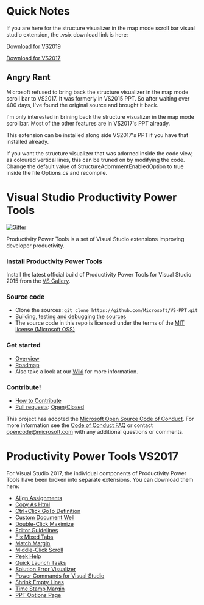 # Quick Notes
If you are here for the structure visualizer in the map mode scroll bar visual studio extension, the .vsix  download link is here:

[Download for VS2019](https://github.com/FS-NulL/VS-PPT/releases/download/2019/Microsoft.VisualStudio.PowerTools.StructureVisualizer.vsix)

[Download for VS2017](https://github.com/FS-NulL/VS-PPT/releases/download/1.0/Microsoft.VisualStudio.PowerTools.StructureVisualizer.vsix)

## Angry Rant
Microsoft refused to bring back the structure visualizer in the map mode scroll bar to VS2017. It was formerly in VS2015 PPT. So after waiting over 400 days, I've found the original source and  brought it back.

I'm only interested in brining back the structure visualizer in the map mode scrollbar. Most of the other features are in VS2017's PPT already.

This extension can be installed along side VS2017's PPT if you have that installed already.

If you want the structure visualizer that was adorned inside the code view, as coloured vertical lines, this can be truned on by modifying the code. Change the default value of StructureAdornmentEnabledOption to true inside the file Options.cs and recompile.

# Visual Studio Productivity Power Tools
[![Gitter](https://badges.gitter.im/Join%20Chat.svg)](http://aka.ms/a3wtsx)

Productivity Power Tools is a set of Visual Studio extensions improving developer productivity.

### Install Productivity Power Tools
Install the latest official build of Productivity Power Tools for Visual Studio 2015 from the [VS Gallery](https://visualstudiogallery.msdn.microsoft.com/34ebc6a2-2777-421d-8914-e29c1dfa7f5d).

### Source code
* Clone the sources: `git clone https://github.com/Microsoft/VS-PPT.git`
* [Building, testing and debugging the sources](https://github.com/Microsoft/VS-PPT/wiki/Building,-testing-and-debugging-the-sources)
* The source code in this repo is licensed under the terms of the [MIT license (Microsoft OSS)](https://github.com/Microsoft/VS-PPT/blob/master/license.txt)

### Get started
* [Overview](https://github.com/Microsoft/VS-PPT/wiki/Overview)
* [Roadmap](https://github.com/Microsoft/VS-PPT/wiki/Roadmap)
* Also take a look at our [Wiki](https://github.com/Microsoft/VS-PPT/wiki) for more information.

### Contribute!

* [How to Contribute](https://github.com/Microsoft/VS-PPT/blob/master/CONTRIBUTING.md)
* [Pull requests](https://github.com/Microsoft/VS-PPT/pulls): [Open](https://github.com/Microsoft/VS-PPT/pulls?q=is%3Aopen+is%3Apr)/[Closed](https://github.com/Microsoft/VS-PPT/pulls?q=is%3Apr+is%3Aclosed)


This project has adopted the [Microsoft Open Source Code of Conduct](https://opensource.microsoft.com/codeofconduct/). For more information see the [Code of Conduct FAQ](https://opensource.microsoft.com/codeofconduct/faq/) or contact [opencode@microsoft.com](mailto:opencode@microsoft.com) with any additional questions or comments.

# Productivity Power Tools VS2017

For Visual Studio 2017, the individual components of Productivity Power Tools have been broken into separate extensions.
You can download them here:
* [Align Assignments](https://marketplace.visualstudio.com/items?itemName=VisualStudioPlatformTeam.AlignAssignments)
* [Copy As Html](https://marketplace.visualstudio.com/items?itemName=VisualStudioPlatformTeam.CopyAsHtml)
* [Ctrl+Click GoTo Definition](https://marketplace.visualstudio.com/items?itemName=VisualStudioPlatformTeam.CtrlClickGoToDefinition)
* [Custom Document Well](https://marketplace.visualstudio.com/items?itemName=VisualStudioPlatformTeam.CustomDocumentWell)
* [Double-Click Maximize](https://marketplace.visualstudio.com/items?itemName=VisualStudioPlatformTeam.Double-ClickMaximize)
* [Editor Guidelines](https://marketplace.visualstudio.com/items?itemName=VisualStudioProductTeam.EditorGuidelines)
* [Fix Mixed Tabs](https://marketplace.visualstudio.com/items?itemName=VisualStudioProductTeam.FixMixedTabs)
* [Match Margin](https://marketplace.visualstudio.com/items?itemName=VisualStudioProductTeam.MatchMargin)
* [Middle-Click Scroll](https://marketplace.visualstudio.com/items?itemName=VisualStudioProductTeam.MiddleClickScroll)
* [Peek Help](https://marketplace.visualstudio.com/items?itemName=VisualStudioProductTeam.PeekHelp)
* [Quick Launch Tasks](https://marketplace.visualstudio.com/items?itemName=VisualStudioProductTeam.QuickLaunchTasks)
* [Solution Error Visualizer](https://marketplace.visualstudio.com/items?itemName=VisualStudioProductTeam.SolutionErrorVisualizer)
* [Power Commands for Visual Studio](https://marketplace.visualstudio.com/items?itemName=VisualStudioProductTeam.PowerCommandsforVisualStudio)
* [Shrink Empty Lines](https://marketplace.visualstudio.com/items?itemName=VisualStudioProductTeam.SyntacticLineCompression)
* [Time Stamp Margin](https://marketplace.visualstudio.com/items?itemName=VisualStudioProductTeam.TimeStampMargin)
* [PPT Options Page](https://marketplace.visualstudio.com/items?itemName=VisualStudioProductTeam.ProductivityPowerToolsOptionsPage)


